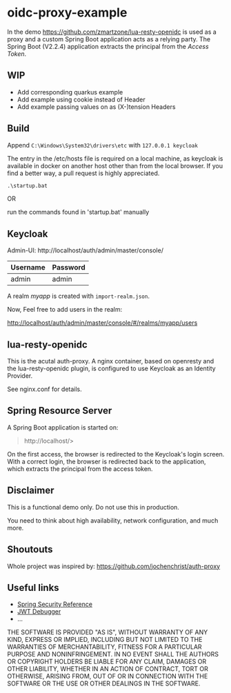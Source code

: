 oidc-proxy-example
===

In the demo <https://github.com/zmartzone/lua-resty-openidc> is used as a proxy and a custom Spring Boot application acts as a relying party. The Spring Boot (V2.2.4) application extracts the principal from the _Access Token_.

WIP
---

- Add corresponding quarkus example
- Add example using cookie instead of Header
- Add example passing values on as (X-)tension Headers

Build
---

Append `C:\Windows\System32\drivers\etc` with `127.0.0.1 keycloak`

The entry in the /etc/hosts file is required on a local machine, as keycloak is available in docker on another host other than from the local browser.
If you find a better way, a pull request is highly appreciated.

```cmd
.\startup.bat
```

OR

run the commands found in 'startup.bat' manually

Keycloak
---

Admin-UI: http://localhost/auth/admin/master/console/

| Username      | Password      |
| ------------- | ------------- |
| admin         | admin         |

A realm _myapp_ is created with `import-realm.json`.

Now, Feel free to add users in the realm:

<http://localhost/auth/admin/master/console/#/realms/myapp/users>

lua-resty-openidc
---

This is the acutal auth-proxy.
A nginx container, based on openresty and the lua-resty-openidc plugin, is configured to use Keycloak as an Identity Provider.

See nginx.conf for details.

Spring Resource Server
---

A Spring Boot application is started on:

>http://localhost/>

On the first access, the browser is redirected to the Keycloak's login screen.
With a correct login, the browser is redirected back to the application, which extracts the principal from the access token.

Disclaimer
---

This is a functional demo only. 
Do not use this in production.

You need to think about high availability, network configuration, and much more.

Shoutouts
---

Whole project was inspired by: <https://github.com/jochenchrist/auth-proxy>

Useful links
---

- [Spring Security Reference](https://docs.spring.io/spring-security/site/docs/current/reference/html5/#oauth2resourceserver)
- [JWT Debugger](https://jwt.io/)
- ...

THE SOFTWARE IS PROVIDED "AS IS", WITHOUT WARRANTY OF ANY KIND, EXPRESS OR
IMPLIED, INCLUDING BUT NOT LIMITED TO THE WARRANTIES OF MERCHANTABILITY,
FITNESS FOR A PARTICULAR PURPOSE AND NONINFRINGEMENT. IN NO EVENT SHALL THE
AUTHORS OR COPYRIGHT HOLDERS BE LIABLE FOR ANY CLAIM, DAMAGES OR OTHER
LIABILITY, WHETHER IN AN ACTION OF CONTRACT, TORT OR OTHERWISE, ARISING FROM,
OUT OF OR IN CONNECTION WITH THE SOFTWARE OR THE USE OR OTHER DEALINGS IN THE
SOFTWARE.